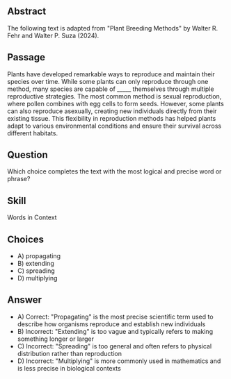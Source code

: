 ## Abstract
The following text is adapted from "Plant Breeding Methods" by Walter R. Fehr and Walter P. Suza (2024).

## Passage
Plants have developed remarkable ways to reproduce and maintain their species over time. While some plants can only reproduce through one method, many species are capable of _____ themselves through multiple reproductive strategies. The most common method is sexual reproduction, where pollen combines with egg cells to form seeds. However, some plants can also reproduce asexually, creating new individuals directly from their existing tissue. This flexibility in reproduction methods has helped plants adapt to various environmental conditions and ensure their survival across different habitats.

## Question
Which choice completes the text with the most logical and precise word or phrase?

## Skill
Words in Context

## Choices
- A) propagating
- B) extending
- C) spreading
- D) multiplying

## Answer
- A) Correct: "Propagating" is the most precise scientific term used to describe how organisms reproduce and establish new individuals
- B) Incorrect: "Extending" is too vague and typically refers to making something longer or larger
- C) Incorrect: "Spreading" is too general and often refers to physical distribution rather than reproduction
- D) Incorrect: "Multiplying" is more commonly used in mathematics and is less precise in biological contexts
